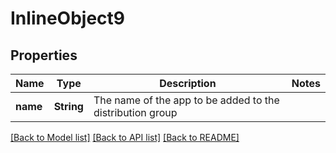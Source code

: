 # InlineObject9

## Properties
Name | Type | Description | Notes
------------ | ------------- | ------------- | -------------
**name** | **String** | The name of the app to be added to the distribution group | 

[[Back to Model list]](../README.md#documentation-for-models) [[Back to API list]](../README.md#documentation-for-api-endpoints) [[Back to README]](../README.md)


